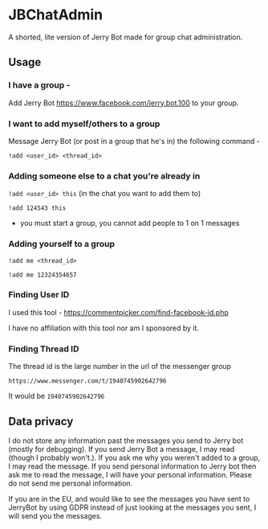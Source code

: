 # JBChatAdmin

A shorted, lite version of Jerry Bot made for group chat administration.  

## Usage

### I have a group -

Add Jerry Bot https://www.facebook.com/jerry.bot.100 to your group. 

### I want to add myself/others to a group

Message Jerry Bot (or post in a group that he's in) the following command -

`!add <user_id> <thread_id>`

### Adding someone else to a chat you're already in

`!add <user_id> this` (in the chat you want to add them to)

`!add 124543 this`

- you must start a group, you cannot add people to 1 on 1 messages

### Adding yourself to a group

`!add me <thread_id>`

`!add me 12324354657`

### Finding User ID

I used this tool - https://commentpicker.com/find-facebook-id.php

I have no affiliation with this tool nor am I sponsored by it.

### Finding Thread ID

The thread id is the large number in the url of the messenger group

`https://www.messenger.com/t/1940745902642796`

It would be `1940745902642796`


## Data privacy 

I do not store any information past the messages you send to Jerry bot (mostly for debugging).  If you send Jerry Bot a message, I may read (though I probably won't.). If you ask me why you weren't added to a group, I may read the message. If you send personal information to Jerry bot then ask me to read the message, I will have your personal information.  Please do not send me personal information.  

If you are in the EU, and would like to see the messages you have sent to JerryBot by using GDPR instead of just looking at the messages you sent, I will send you the messages.  


